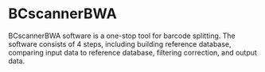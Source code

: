 # BCscannerBWA
 
BCscannerBWA software is a one-stop tool for barcode splitting. The software consists of 4 steps, including building reference database, comparing input data to reference database, filtering correction, and output data.